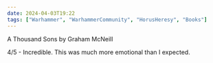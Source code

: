 ```yaml
---
date: 2024-04-03T19:22
tags: ["Warhammer", "WarhammerCommunity", "HorusHeresy", "Books"]
---
```

A Thousand Sons by Graham McNeill

4/5 - Incredible. This was much more emotional than I expected.
